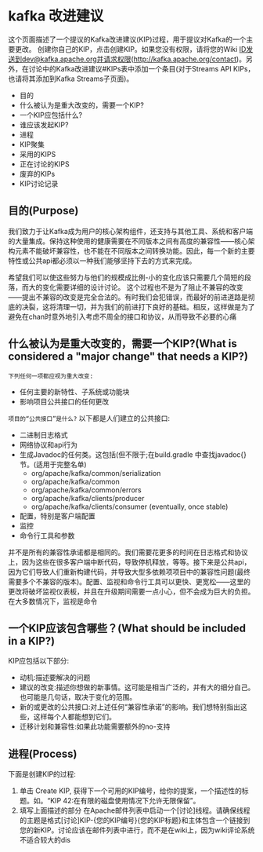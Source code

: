 # kafka 改进建议

这个页面描述了一个提议的Kafka改进建议(KIP)过程，用于提议对Kafka的一个主要更改。
创建你自己的KIP，点击创建KIP。如果您没有权限，请将您的Wiki ID发送到dev@kafka.apache.org并请求权限(http://kafka.apache.org/contact)。另外，在讨论中的Kafka改进建议#KIPs表中添加一个条目(对于Streams API KIPs，也请将其添加到Kafka Streams子页面)。

* 目的
* 什么被认为是重大改变的，需要一个KIP?
* 一个KIP应包括什么?
* 谁应该发起KIP?
* 进程
* KIP聚集
* 采用的KIPS
* 正在讨论的KIPS
* 废弃的KIPs
* KIP讨论记录


## 目的(Purpose)
我们致力于让Kafka成为用户的核心架构组件，还支持与其他工具、系统和客户端的大量集成。保持这种使用的健康需要在不同版本之间有高度的兼容性——核心架构元素不能破坏兼容性，也不能在不同版本之间转换功能。因此，每一个新的主要特性或公共api都必须以一种我们能够坚持下去的方式来完成。

希望我们可以使这些努力与他们的规模成比例-小的变化应该只需要几个简短的段落，而大的变化需要详细的设计讨论。
这个过程也不是为了阻止不兼容的改变——提出不兼容的改变是完全合法的。有时我们会犯错误，而最好的前进道路是彻底的决裂，这将清理一切，并为我们的前进打下良好的基础。相反，这样做是为了避免在chan时意外地引入考虑不周全的接口和协议，从而导致不必要的心痛

## 什么被认为是重大改变的，需要一个KIP?(What is considered a "major change" that needs a KIP?)

`下列任何一项都应视为重大改变:`
* 任何主要的新特性、子系统或功能块
* 影响项目公共接口的任何更改

`项目的“公共接口”是什么?`
以下都是人们建立的公共接口:
* 二进制日志格式
* 网络协议和api行为
* 生成Javadoc的任何类。这包括(但不限于;在build.gradle 中查找javadoc{}节。(适用于完整名单)
    * org/apache/kafka/common/serialization
    * org/apache/kafka/common
    * org/apache/kafka/common/errors
    * org/apache/kafka/clients/producer
    * org/apache/kafka/clients/consumer (eventually, once stable)
* 配置，特别是客户端配置
* 监控
* 命令行工具和参数

并不是所有的兼容性承诺都是相同的。我们需要花更多的时间在日志格式和协议上，因为这些在很多客户端中断代码，导致停机释放，等等。接下来是公共api，因为它们导致人们重新构建代码，并导致大型多依赖项项目中的兼容性问题(最终需要多个不兼容的版本)。配置、监视和命令行工具可以更快、更宽松——这里的更改将破坏监视仪表板，并且在升级期间需要一点小心，但不会成为巨大的负担。
在大多数情况下，监视是命令

## 一个KIP应该包含哪些？(What should be included in a KIP?)

KIP应包括以下部分:
* 动机:描述要解决的问题
* 建议的改变:描述你想做的新事情。这可能是相当广泛的，并有大的细分自己。也可能是几句话，取决于变化的范围。
* 新的或更改的公共接口:对上述任何“兼容性承诺”的影响。我们想特别指出这些，这样每个人都能想到它们。
* 迁移计划和兼容性:如果此功能需要额外的no-支持

## 进程(Process)

下面是创建KIP的过程:
1. 单击 Create KIP, 获得下一个可用的KIP编号，给你的提案，一个描述性的标题。如。“KIP 42:在有限的磁盘使用情况下允许无限保留”。
2. 填写上面描述的部分
在Apache邮件列表中启动一个[讨论]线程。请确保线程的主题是格式[讨论]KIP-{您的KIP编号}{您的KIP标题}和主体包含一个链接到您的新KIP。讨论应该在邮件列表中进行，而不是在wiki上，因为wiki评论系统不适合较大的dis